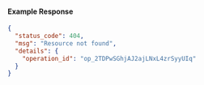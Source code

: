 <!-- Code generated for API Clients. DO NOT EDIT. -->
#### Example Response
```json
{
  "status_code": 404,
  "msg": "Resource not found",
  "details": {
    "operation_id": "op_2TDPwSGhjAJ2ajLNxL4zrSyyUIq"
  }
}